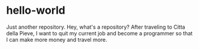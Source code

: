 # hello-world
Just another repository.  Hey, what's a repository?
After traveling to Citta della Pieve, I want to quit my current job
and become a programmer so that I can make more money and travel more.
